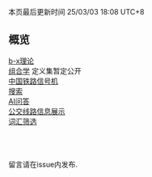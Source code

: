 <style>red{color: red;}</style>

本页最后更新时间 25/03/03 18:08 UTC+8

## 概览
[b-x理论](/pages/b-x_outline)  
[组合学](/pages/combinatorics) 定义集暂定公开  
[中国铁路信号机](/pages/CR_signal.pdf)   
[搜索](https://missaoempreendedora.com/wp-content/plugins/super-links/application/helpers/super-links-proxy.php?https://r-intmax.github.io/pages/search.html)  
[AI问答](/pages/chatbot)  
[公交线路信息展示](/pages/公交线路信息展示)  
[词汇筛选](/pages/vocabulary_filtering.html)

<br><br><br>
留言请在issue内发布.

